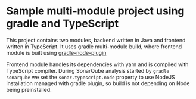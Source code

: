# Sample multi-module project using gradle and TypeScript 

This project contains two modules, backend written in Java and 
frontend written in TypeScript. It uses gradle multi-module build, where
frontend module is built using [gradle-node-plugin](https://github.com/srs/gradle-node-plugin)

Frontend module handles its dependencies with yarn and is compiled with TypeScript compiler. During SonarQube analysis started by `gradle sonarqube` 
we set the `sonar.typescript.node` property to use NodeJS installation managed with gradle plugin, so build is not depending
on Node being preinstalled.
 

